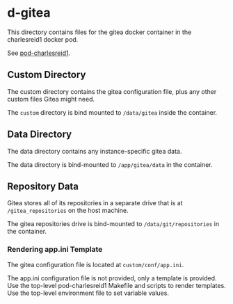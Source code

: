 # d-gitea

This directory contains files for the gitea docker container
in the charlesreid1 docker pod.

See [pod-charlesreid1](https://git.charlesreid1.com/docker/pod-charlesreid1).

## Custom Directory

The custom directory contains the gitea configuration file, plus any other
custom files Gitea might need.

The `custom` directory is bind mounted to `/data/gitea` inside the container.

## Data Directory

The data directory contains any instance-specific gitea data.

The data directory is bind-mounted to `/app/gitea/data` in the container.

## Repository Data

Gitea stores all of its repositories in a separate drive that is at
`/gitea_repositories` on the host machine.

The gitea repositories drive is bind-mounted to `/data/git/repositories` in the container.

### Rendering app.ini Template

The gitea configuration file is located at `custom/conf/app.ini`.

The app.ini configuration file is not provided, only a template is provided.
Use the top-level pod-charlesreid1 Makefile and scripts to render templates.
Use the top-level environment file to set variable values.

